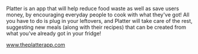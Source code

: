 Platter is an app that will help reduce food waste as well as save users money, by encouraging everyday people to cook with what they've got! 
All you have to do is plug in your leftovers, and Platter will take care of the rest, suggesting  new meals (along with their recipes) that can be created from what you've already got in your fridge!

www.theplatterapp.com
